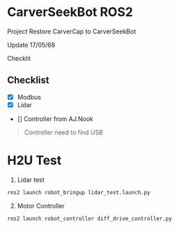 # CarverSeekBot ROS2
Project Restore CarverCap to CarverSeekBot

Update 17/05/68

Checklit 
## Checklist
- [x] Modbus
- [x] Lidar
- [] Controller from AJ.Nook 

> Controller need to find USB


# H2U Test

1. Lidar test

```bash
ros2 launch robot_bringup lidar_test.launch.py
```

2. Motor Controller

```bash
ros2 launch robot_controller diff_drive_controller.py
```